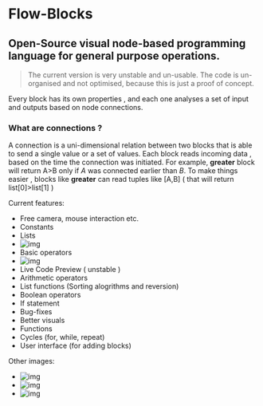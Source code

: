 # Flow-Blocks
## Open-Source visual node-based programming language for general purpose operations.

>The current version is very unstable and un-usable.
>The code is un-organised and not optimised, because this is just a proof of concept.

Every block has its own properties , and each one analyses a set of input and outputs based on node connections.

### What are connections ?
A connection is a uni-dimensional relation between two blocks that is able to send a single value or a set of values.
Each block reads incoming data , based on the time the connection was initiated. For example, **greater** block will return A>B only if *A* was connected earlier than *B*. To make things easier , blocks like **greater** can read tuples like [A,B] ( that will return list[0]>list[1] )

Current features:
- Free camera, mouse interaction etc.
- Constants
- Lists
- ![img](https://i.imgur.com/hZrg5Me.png)
- Basic operators
- ![img](https://i.imgur.com/YQoUThK.png)
- Live Code Preview ( unstable )
- Arithmetic operators
- List functions (Sorting alogrithms and reversion)
- Boolean operators
- If statement
- Bug-fixes
- Better visuals
- Functions
- Cycles (for, while, repeat)
- User interface (for adding blocks)

Other images:
- ![img](https://i.imgur.com/JOPzJbV.png)
- ![img](https://i.imgur.com/MMBGr3s.png)
- ![img](https://i.imgur.com/KKktjM3.png)

